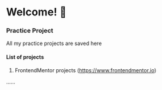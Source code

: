 # Welcome! 👋

### Practice Project

All my practice projects are saved here

#### List of projects

1. FrontendMentor projects (https://www.frontendmentor.io)

......